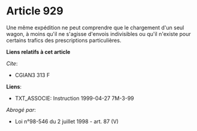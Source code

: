 # Article 929

Une même expédition ne peut comprendre que le chargement d'un seul wagon, à moins qu'il ne s'agisse d'envois indivisibles ou
qu'il n'existe pour certains trafics des prescriptions particulières.

**Liens relatifs à cet article**

_Cite_:

  - CGIAN3 313 F

**Liens**:

  - TXT_ASSOCIE: Instruction 1999-04-27 7M-3-99

_Abrogé par_:

  - Loi n°98-546 du 2 juillet 1998 - art. 87 (V)

